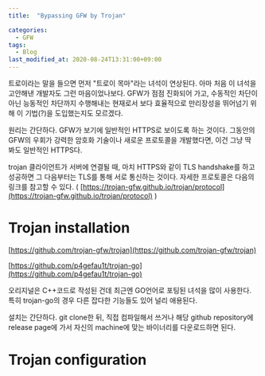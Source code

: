 ```yaml
---
title:  "Bypassing GFW by Trojan"

categories:
  - GFW
tags:
  - Blog
last_modified_at: 2020-08-24T13:31:00+09:00
---
```


트로이라는 말을 들으면 먼저 "트로이 목마"라는 녀석이 연상된다. 아마 처음 이 녀석을 고안해낸 개발자도 그런 마음이었나보다. GFW가 점점 진화되어 가고, 수동적인 차단이 아닌 능동적인 차단까지 수행해내는 현재로서 보다 효율적으로 만리장성을 뛰어넘기 위해 이 기법(?)을 도입했는지도 모르겠다.

원리는 간단하다. GFW가 보기에 일반적인 HTTPS로 보이도록 하는 것이다. 그동안의 GFW의 우회가 강력한 암호화 기술이나 새로운 프로토콜을 개발했다면, 이건 그냥 딱 봐도 일반적인 HTTPS다.

trojan 클라이언트가 서버에 연결될 때, 마치 HTTPS와 같이 TLS handshake를 하고 성공하면 그 다음부터는 TLS를 통해 서로 통신하는 것이다. 자세한 프로토콜은 다음의 링크를 참고할 수 있다. ( [https://trojan-gfw.github.io/trojan/protocol](https://trojan-gfw.github.io/trojan/protocol) )

# Trojan installation

[https://github.com/trojan-gfw/trojan](https://github.com/trojan-gfw/trojan)

[https://github.com/p4gefau1t/trojan-go](https://github.com/p4gefau1t/trojan-go)

오리지널은 C++코드로 작성된 건데 최근엔 GO언어로 포팅된 녀석을 많이 사용한다. 특히 trojan-go의 경우 다른 잡다한 기능들도 있어 널리 애용된다.

설치는 간단하다. git clone한 뒤, 직접 컴파일해서 쓰거나 해당 github repository에 release page에 가서 자신의 machine에 맞는 바이너리를 다운로드하면 된다. 

# Trojan configuration